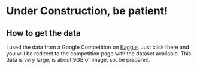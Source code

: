 # Under Construction, be patient!

## How to get the data

I used the data from a Google Competition on [Kaggle](https://www.kaggle.com/c/google-ai-open-images-object-detection-track/data). Just click there and you will be redirect to the competition page with the dataset available. This data is very large, is about 9GB of image, so, be prepared.
